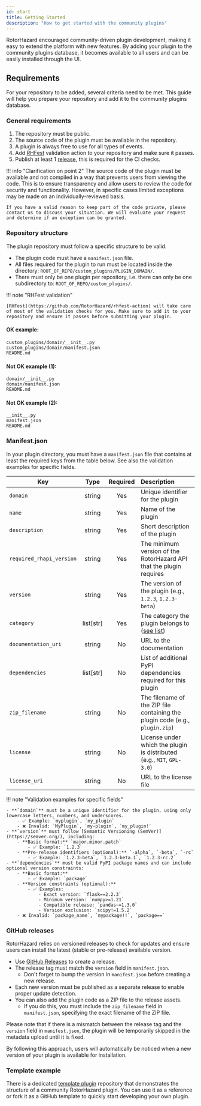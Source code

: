 ```yaml
---
id: start
title: Getting Started
description: "How to get started with the community plugins"
---
```


RotorHazard encouraged community-driven plugin development, making it easy to extend the platform with new features. By adding your plugin to the community plugins database, it becomes available to all users and can be easily installed through the UI.

## Requirements

For your repository to be added, several criteria need to be met. This guide will help you prepare your repository and add it to the community plugins database.

### General requirements

1. The repository must be public.
2. The source code of the plugin must be available in the repository.
3. A plugin is always free to use for all types of events.
4. Add [RHFest](https://github.com/RotorHazard/rhfest-action) validation action to your repository and make sure it passes.
5. Publish at least 1 [release](#github-releases), this is required for the CI checks.

!!! info "Clarification on point 2"
    The source code of the plugin must be available and not compiled in a way that prevents users from viewing the code. This is to ensure transparency and allow users to review the code for security and functionality. However, in specific cases limited exceptions may be made on an individually-reviewed basis.

    If you have a valid reason to keep part of the code private, please contact us to discuss your situation. We will evaluate your request and determine if an exception can be granted.

### Repository structure

The plugin repository must follow a specific structure to be valid.

- The plugin code must have a `manifest.json` file.
- All files required for the plugin to run must be located inside the directory: `ROOT_OF_REPO/custom_plugins/PLUGIN_DOMAIN/`.
- There must only be one plugin per repository, i.e. there can only be one subdirectory to: `ROOT_OF_REPO/custom_plugins/`.

!!! note "RHFest validation"

    [RHFest](https://github.com/RotorHazard/rhfest-action) will take care of most of the validation checks for you. Make sure to add it to your repository and ensure it passes before submitting your plugin.

#### OK example:

```
custom_plugins/domain/__init__.py
custom_plugins/domain/manifest.json
README.md
```

#### Not OK example (1):

```
domain/__init__.py
domain/manifest.json
README.md
```

#### Not OK example (2):

```
__init__.py
manifest.json
README.md
```

### Manifest.json

In your plugin directory, you must have a `manifest.json` file that contains at least the required keys from the table below. See also the validation examples for specific fields.

| Key                      |  Type     | Required | Description                                                            |
| ------------------------ | :-------: | :------: | :--------------------------------------------------------------------- |
| `domain`                 | string    | Yes      | Unique identifier for the plugin                                       |
| `name`                   | string    | Yes      | Name of the plugin                                                     |
| `description`            | string    | Yes      | Short description of the plugin                                        |
| `required_rhapi_version` | string    | Yes      | The minimum version of the RotorHazard API that the plugin requires    |
| `version`                | string    | Yes      | The version of the plugin (e.g., `1.2.3`, `1.2.3-beta`)                |
| `category`               | list[str] | Yes      | The category the plugin belongs to ([see list][categories])            |
| `documentation_uri`      | string    | No       | URL to the documentation                                               |
| `dependencies`           | list[str] | No       | List of additional PyPI dependencies required for this plugin          |
| `zip_filename`           | string    | No       | The filename of the ZIP file containing the plugin code (e.g., `plugin.zip`) |
| `license`                | string    | No       | License under which the plugin is distributed (e.g., `MIT`, `GPL-3.0`) |
| `license_uri`            | string    | No       | URL to the license file                                                |


!!! note "Validation examples for specific fields"

    - **`domain`** must be a unique identifier for the plugin, using only lowercase letters, numbers, and underscores.
        - ✅ Example: `myplugin`, `my_plugin`
        - ❌ Invalid: `MyPlugin`, `my-plugin`, `my_plugin!`
    - **`version`** must follow [Semantic Versioning (SemVer)](https://semver.org/), including:
        - **Basic format:** `major.minor.patch`
            - ✅ Example: `1.2.3`
        - **Pre-release identifiers (optional):** `-alpha`, `-beta`, `-rc`
            - ✅ Example: `1.2.3-beta`, `1.2.3-beta.1`, `1.2.3-rc.2`
    - **`dependencies`** must be valid PyPI package names and can include optional version constraints:
        - **Basic format:**
            - ✅ Example: `package`
        - **Version constraints (optional):**
            - ✅ Examples:
                - Exact version: `flask==2.2.3`
                - Minimum version: `numpy>=1.21`
                - Compatible release: `pandas~=1.3.0`
                - Version exclusion: `scipy!=1.5.2`
        - ❌ Invalid: `package_name`, `mypackage!!`, `package==`

### GitHub releases

RotorHazard relies on versioned releases to check for updates and ensure users can install the latest (stable or pre-release) available version.

- Use [GitHub Releases](https://docs.github.com/en/repositories/releasing-projects-on-github/managing-releases-in-a-repository) to create a release.
- The release tag must match the `version` field in `manifest.json`.
    - Don't forget to bump the version in `manifest.json` before creating a new release.
- Each new version must be published as a separate release to enable proper update detection.
- You can also add the plugin code as a ZIP file to the release assets.
    - If you do this, you must include the `zip_filename` field in `manifest.json`, specifying the exact filename of the ZIP file.

Please note that if there is a mismatch between the release tag and the `version` field in `manifest.json`, the plugin will be temporarily skipped in the metadata upload until it is fixed.

By following this approach, users will automatically be noticed when a new version of your plugin is available for installation.

### Template example

There is a dedicated [template plugin](https://github.com/RotorHazard/plugin-template) repository that demonstrates the structure of a community RotorHazard plugin. You can use it as a reference or fork it as a GitHub template to quickly start developing your own plugin.

<!-- LINKS -->
[categories]: https://github.com/RotorHazard/community-plugins/blob/main/categories.json
